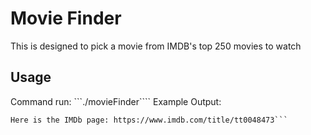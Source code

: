 # Movie Finder
This is designed to pick a movie from IMDB's top 250 movies to watch
## Usage
Command run: 
```./movieFinder````
Example Output:
```Your random movie picked is: Pather Panchali. It came out in 1955 and has a 8.1 on IMDb
Here is the IMDb page: https://www.imdb.com/title/tt0048473```